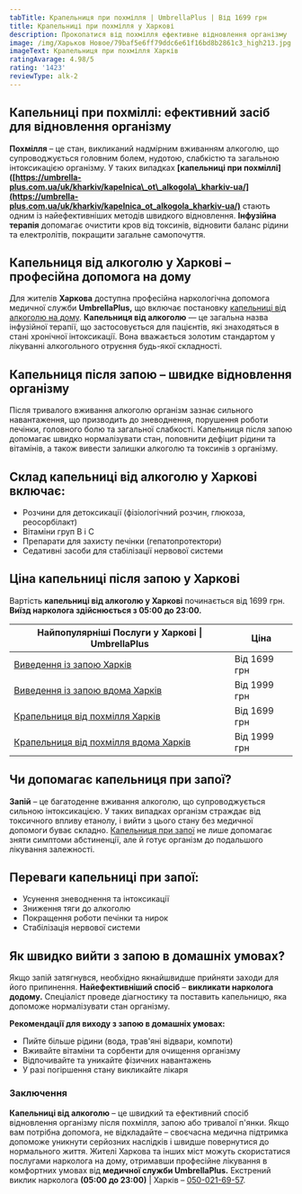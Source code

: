 ```yaml
---
tabTitle: Крапельниця при похмілля | UmbrellaPlus | Від 1699 грн
title: Крапельниці при похмілля у Харкові
description: Прокопатися від похмілля ефективне відновлення організму
image: /img/Харьков Новое/79baf5e6ff79ddc6e61f16bd8b2861c3_high213.jpg
imageText: Крапельниця при похмілля Харків
ratingAvarage: 4.98/5
rating: '1423'
reviewType: alk-2
---
```


## Капельниці при похміллі: ефективний засіб для відновлення організму

**Похмілля** – це стан, викликаний надмірним вживанням алкоголю, що супроводжується головним болем, нудотою, слабкістю та загальною інтоксикацією організму. У таких випадках **\[капельниці при похміллі]\([https://umbrella-plus.com.ua/uk/kharkiv/kapelnica\_ot\_alkogola\_kharkiv-ua/](https://umbrella-plus.com.ua/uk/kharkiv/kapelnica_ot_alkogola_kharkiv-ua/)** стають одним із найефективніших методів швидкого відновлення. **Інфузійна терапія** допомагає очистити кров від токсинів, відновити баланс рідини та електролітів, покращити загальне самопочуття.

## Капельниця від алкоголю у Харкові – професійна допомога на дому

Для жителів **Харкова** доступна професійна наркологічна допомога медичної служби **UmbrellaPlus,** що включає постановку [капельниці від алкоголю на дому](https://umbrella-plus.com.ua/uk/kharkiv/kapelnica_ot_alkogola_na_domy_kharkiv_ua/). **Капельниця від алкоголю** — це загальна назва інфузійної терапії, що застосовується для пацієнтів, які знаходяться в стані хронічної інтоксикації. Вона вважається золотим стандартом у лікуванні алкогольного отруєння будь-якої складності.

## Капельниця після запою – швидке відновлення організму

Після тривалого вживання алкоголю організм зазнає сильного навантаження, що призводить до зневоднення, порушення роботи печінки, головного болю та загальної слабкості. Капельниця після запою допомагає швидко нормалізувати стан, поповнити дефіцит рідини та вітамінів, а також вивести залишки алкоголю та токсинів з організму.

## Склад капельниці від алкоголю у Харкові включає:

* Розчини для детоксикації (фізіологічний розчин, глюкоза, реосорбілакт)
* Вітаміни груп В і С
* Препарати для захисту печінки (гепатопротектори)
* Седативні засоби для стабілізації нервової системи

## Ціна капельниці після запою у Харкові

Вартість **капельниці від алкоголю у Харкові** починається від 1699 грн. **Виїзд нарколога здійснюється з 05:00 до 23:00.**

| Найпопулярніші Послуги у Харкові \| UmbrellaPlus                                                                           | Ціна         |
| -------------------------------------------------------------------------------------------------------------------------- | ------------ |
| [Виведення із запою Харків](https://umbrella-plus.com.ua/uk/kharkiv/vivod-iz-zapoia-kharkiv-ua/)                           | Від 1699 грн |
| [Виведення із запою вдома Харків](https://umbrella-plus.com.ua/uk/kharkiv/vivod-iz-zapoia-na-domy-kharkiv-ua/)             | Від 1999 грн |
| [Крапельниця від похмілля Харків](https://umbrella-plus.com.ua/uk/kharkiv/kapelnica_ot_alkogola_kharkiv-ua/)               | Від 1699 грн |
| [Крапельниця від похмілля вдома Харків](https://umbrella-plus.com.ua/uk/kharkiv/kapelnica_ot_alkogola_na_domy_kharkiv_ua/) | Від 1999 грн |

## Чи допомагає капельниця при запої?

**Запій** – це багатоденне вживання алкоголю, що супроводжується сильною інтоксикацією. У таких випадках організм страждає від токсичного впливу етанолу, і вийти з цього стану без медичної допомоги буває складно. [Капельниця при запої](https://umbrella-plus.com.ua/uk/kharkiv/vivod-iz-zapoia-na-domy-kharkiv-ua/) не лише допомагає зняти симптоми абстиненції, але й готує організм до подальшого лікування залежності.

## Переваги капельниці при запої:

* Усунення зневоднення та інтоксикації
* Зниження тяги до алкоголю
* Покращення роботи печінки та нирок
* Стабілізація нервової системи

## Як швидко вийти з запою в домашніх умовах?

Якщо запій затягнувся, необхідно якнайшвидше прийняти заходи для його припинення. **Найефективніший спосіб** – **викликати нарколога додому.** Спеціаліст проведе діагностику та поставить капельницю, яка допоможе нормалізувати стан організму.

**Рекомендації для виходу з запою в домашніх умовах:**

* Пийте більше рідини (вода, трав'яні відвари, компоти)
* Вживайте вітаміни та сорбенти для очищення організму
* Відпочивайте та уникайте фізичних навантажень
* У разі погіршення стану викликайте лікаря

### Заключення

**Капельниці від алкоголю** – це швидкий та ефективний спосіб відновлення організму після похмілля, запою або тривалої п'янки. Якщо вам потрібна допомога, не відкладайте – своєчасна медична підтримка допоможе уникнути серйозних наслідків і швидше повернутися до нормального життя. Жителі Харкова та інших міст можуть скористатися послугами нарколога на дому, отримавши професійне лікування в комфортних умовах від **медичної служби UmbrellaPlus.**
Екстрений виклик нарколога **(05:00 до 23:00)** | Харків – [050-021-69-57](tel:0500216957).

